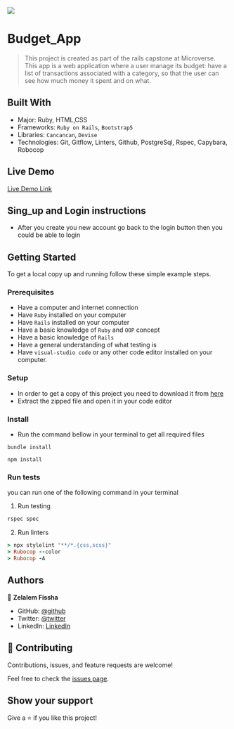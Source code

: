 ![](https://img.shields.io/badge/Microverse-blueviolet)

# Budget_App

> This project is created as part of the rails capstone at Microverse. This app is a  web application where a user manage its budget: have a list of transactions associated with a category, so that the user can see how much money it spent and on what.


## Built With

- Major: Ruby, HTML,CSS
- Frameworks: `Ruby on Rails`, `Bootstrap5`
- Libraries: `Cancancan`, `Devise`
- Technologies: Git, Gitflow, Linters, Github, PostgreSql, Rspec, Capybara, Robocop

## Live Demo

[Live Demo Link](https://budget-controller1.herokuapp.com/) 

## Sing_up and Login instructions
- After you create you new account go back to the login button then you could be able to login

## Getting Started
To get a local copy up and running follow these simple example steps.

### Prerequisites
- Have a computer and internet connection
- Have `Ruby` installed on your computer
- Have `Rails` installed on your computer
- Have a basic knowledge of `Ruby` and `OOP` concept
- Have a basic knowledge of `Rails`
- Have a general understanding of what testing is
- Have `visual-studio code` or any other code editor installed on your computer.

### Setup
- In order to get a copy of this project you need to download it from [here](https://github.com/Zelalem1222/Budget-app)
- Extract the zipped file and open it in your code editor
### Install
- Run the command bellow in your terminal to get all required files
```
bundle install
```

```
npm install
```
### Run tests
you can run one of the following command in your terminal
1. Run testing
```Ruby
rspec spec
```
2. Run linters
```Ruby
> npx stylelint "**/*.{css,scss}"
> Rubocop --color
> Rubocop -A
```
## Authors



👤 **Zelalem Fissha**

- GitHub: [@github](https://github.com/Zelalem1222)
- Twitter: [@twitter](https://twitter.com/Zelalem52236790)
- LinkedIn: [LinkedIn](https://twitter.com/Zelalem52236790)


## 🤝 Contributing

Contributions, issues, and feature requests are welcome!

Feel free to check the [issues page](https://github.com/Zelalem1222/Budget-app/issues).

## Show your support

Give a ⭐️ if you like this project!
